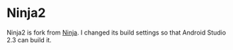 # Ninja2

Ninja2 is fork from [Ninja](https://github.com/mthli/Ninja). I changed its build settings so that Android Studio 2.3 can build it.